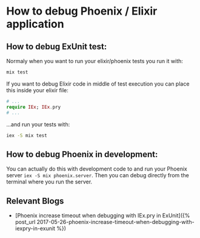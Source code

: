 # How to debug Phoenix / Elixir application

## How to debug ExUnit test:

Normaly when you want to run your elixir/phoenix tests you run it with:

```bash
mix test
```

If you want to debug Elixir code in middle of test execution you can place
this inside your elixir file:

```elixir
# ...
require IEx; IEx.pry
# ...
```

...and run your tests with:

```bash
iex -S mix test
```

## How to debug Phoenix in development:

You can actually do this with development code to and run your
Phoenix server `iex -S mix phoenix.server`. Then you can debug
directly from the terminal where you run the server.

## Relevant Blogs

*  [Phoenix increase timeout when debugging with IEx.pry in ExUnit]({% post_url 2017-05-26-phoenix-increase-timeout-when-debugging-with-iexpry-in-exunit %})
